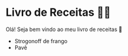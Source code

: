 # Livro de Receitas :man_cook:

Olá! Seja bem vindo ao meu livro de receitas :wave:

- Strogonoff de frango
- Pavê
